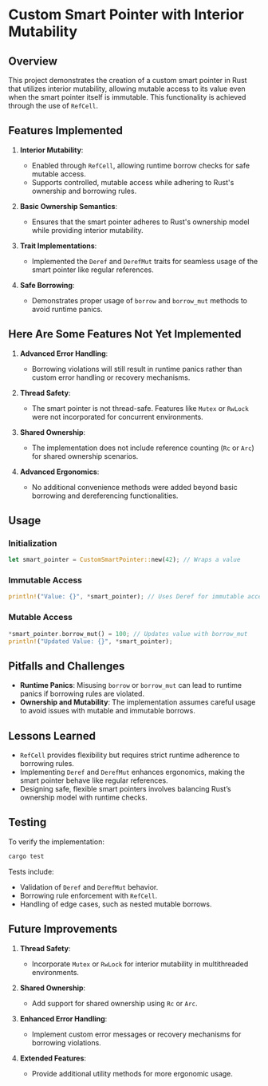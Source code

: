 # Custom Smart Pointer with Interior Mutability

## Overview

This project demonstrates the creation of a custom smart pointer in Rust that utilizes interior mutability, allowing mutable access to its value even when the smart pointer itself is immutable. This functionality is achieved through the use of `RefCell`.

## Features Implemented

1. **Interior Mutability**:
   - Enabled through `RefCell`, allowing runtime borrow checks for safe mutable access.
   - Supports controlled, mutable access while adhering to Rust's ownership and borrowing rules.

2. **Basic Ownership Semantics**:
   - Ensures that the smart pointer adheres to Rust's ownership model while providing interior mutability.

3. **Trait Implementations**:
   - Implemented the `Deref` and `DerefMut` traits for seamless usage of the smart pointer like regular references.

4. **Safe Borrowing**:
   - Demonstrates proper usage of `borrow` and `borrow_mut` methods to avoid runtime panics.

## Here Are Some Features Not Yet Implemented

1. **Advanced Error Handling**:
   - Borrowing violations will still result in runtime panics rather than custom error handling or recovery mechanisms.

2. **Thread Safety**:
   - The smart pointer is not thread-safe. Features like `Mutex` or `RwLock` were not incorporated for concurrent environments.

3. **Shared Ownership**:
   - The implementation does not include reference counting (`Rc` or `Arc`) for shared ownership scenarios.

4. **Advanced Ergonomics**:
   - No additional convenience methods were added beyond basic borrowing and dereferencing functionalities.

## Usage

### Initialization

```rust
let smart_pointer = CustomSmartPointer::new(42); // Wraps a value
```

### Immutable Access

```rust
println!("Value: {}", *smart_pointer); // Uses Deref for immutable access
```

### Mutable Access

```rust
*smart_pointer.borrow_mut() = 100; // Updates value with borrow_mut
println!("Updated Value: {}", *smart_pointer);
```

## Pitfalls and Challenges

- **Runtime Panics**: Misusing `borrow` or `borrow_mut` can lead to runtime panics if borrowing rules are violated.
- **Ownership and Mutability**: The implementation assumes careful usage to avoid issues with mutable and immutable borrows.

## Lessons Learned

- `RefCell` provides flexibility but requires strict runtime adherence to borrowing rules.
- Implementing `Deref` and `DerefMut` enhances ergonomics, making the smart pointer behave like regular references.
- Designing safe, flexible smart pointers involves balancing Rust’s ownership model with runtime checks.

## Testing

To verify the implementation:

```bash
cargo test
```

Tests include:

- Validation of `Deref` and `DerefMut` behavior.
- Borrowing rule enforcement with `RefCell`.
- Handling of edge cases, such as nested mutable borrows.

## Future Improvements

1. **Thread Safety**:
   - Incorporate `Mutex` or `RwLock` for interior mutability in multithreaded environments.

2. **Shared Ownership**:
   - Add support for shared ownership using `Rc` or `Arc`.

3. **Enhanced Error Handling**:
   - Implement custom error messages or recovery mechanisms for borrowing violations.

4. **Extended Features**:
   - Provide additional utility methods for more ergonomic usage.
